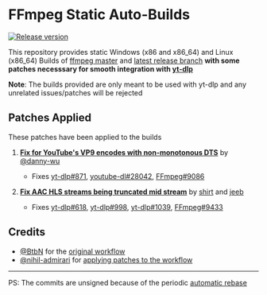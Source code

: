 # FFmpeg Static Auto-Builds

[![Release version](https://img.shields.io/github/v/release/yt-dlp/FFmpeg-Builds?color=blue&label=&style=for-the-badge)](https://github.com/yt-dlp/FFmpeg-Builds/releases/latest)

This repository provides static Windows (x86 and x86_64) and Linux (x86_64) Builds of [ffmpeg master](https://github.com/FFmpeg/FFmpeg) and [latest release branch](https://github.com/FFmpeg/FFmpeg/tree/release/4.4) **with some patches necesssary for smooth integration with [yt-dlp](https://github.com/yt-dlp/yt-dlp)**

**Note**: The builds provided are only meant to be used with yt-dlp and any unrelated issues/patches will be rejected




## Patches Applied
These patches have been applied to the builds

1. [**Fix for YouTube's VP9 encodes with non-monotonous DTS**](https://ffmpeg.org/pipermail/ffmpeg-devel/2021-May/280189.html) by [@danny-wu](https://github.com/danny-wu)
    * Fixes [yt-dlp#871](https://github.com/yt-dlp/yt-dlp/issues/871), [youtube-dl#28042](https://github.com/ytdl-org/youtube-dl/issues/28042), [FFmpeg#9086](https://trac.ffmpeg.org/ticket/9086)


1. [**Fix AAC HLS streams being truncated mid stream**](https://patchwork.ffmpeg.org/project/ffmpeg/patch/20210927213133.28258-1-jeebjp@gmail.com) by [shirt](https://github.com/shirt-dev) and [jeeb](https://github.com/jeeb)
    * Fixes [yt-dlp#618](https://github.com/yt-dlp/yt-dlp/issues/618), [yt-dlp#998](https://github.com/yt-dlp/yt-dlp/issues/998), [yt-dlp#1039](https://github.com/yt-dlp/yt-dlp/issues/1039), [FFmpeg#9433](https://trac.ffmpeg.org/ticket/9433)




## Credits

* [@BtbN](https://github.com/BtbN) for the [original workflow](https://github.com/BtbN/FFmpeg-Builds)
* [@nihil-admirari](https://github.com/nihil-admirari) for [applying patches to the workflow](https://github.com/nihil-admirari/FFmpeg-With-VP9-Timestamp-Fix/commit/1ccd5d63f03be0ab622eb657ff3acae8b76da4e9)

---

PS: The commits are unsigned because of the periodic [automatic rebase](https://github.com/yt-dlp/FFmpeg-Builds/actions/workflows/rebase-on-upstream.yml)
